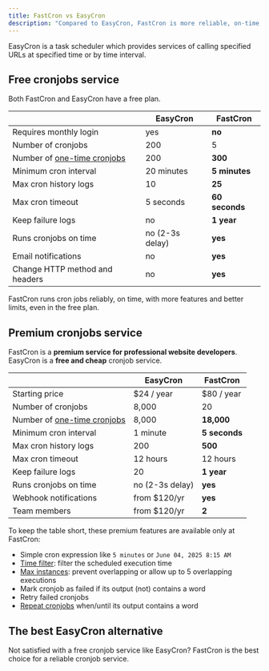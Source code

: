 ```yaml
---
title: FastCron vs EasyCron
description: "Compared to EasyCron, FastCron is more reliable, on-time, with more features for your cronjobs."
---
```


EasyCron is a task scheduler which provides services of calling specified URLs at specified time or by time interval.

## Free cronjobs service

Both FastCron and EasyCron have a free plan.

|                                                          | EasyCron      | **FastCron**   |
| -------------------------------------------------------- | ------------- | -------------- |
| Requires monthly login                                       | yes           | **no**              |
| Number of cronjobs                                       | 200           | 5              |
| Number of [one-time cronjobs](/guides/one-time-cronjobs) | 200           | **300**        |
| Minimum cron interval                                    | 20 minutes    | **5 minutes**  |
| Max cron history logs                                    | 10            | **25**         |
| Max cron timeout                                         | 5 seconds     | **60 seconds** |
| Keep failure logs                                        | no            | **1 year**     |
| Runs cronjobs on time                                    | no (2-3s delay) | **yes**        |
| Email notifications                                      | no            | **yes**        |
| Change HTTP method and headers                           | no            | **yes**        |

FastCron runs cron jobs reliably, on time, with more features and better limits, even in the free plan.

## Premium cronjobs service

FastCron is a **premium service for professional website developers**.
EasyCron is a **free and cheap** cronjob service.

|                                                          | EasyCron      | **FastCron**  |
| -------------------------------------------------------- | ------------- | ------------- |
| Starting price                                           | $24 / year      | $80 / year    |
| Number of cronjobs                                       | 8,000         | 20            |
| Number of [one-time cronjobs](/guides/one-time-cronjobs) | 8,000         | **18,000**    |
| Minimum cron interval                                    | 1 minute      | **5 seconds** |
| Max cron history logs                                    | 200           | **500**           |
| Max cron timeout                                         | 12 hours      | 12 hours      |
| Keep failure logs                                        | 20            | **1 year**    |
| Runs cronjobs on time                                    | no (2-3s delay) | **yes**       |
| Webhook notifications                                    | from $120/yr  | **yes**       |
| Team members                                             | from $120/yr  | **2**         |

To keep the table short, these premium features are available only at FastCron:

- Simple cron expression like `5 minutes` or `June 04, 2025 8:15 AM`
- [Time filter](/blog/time-filter): filter the scheduled execution time
- [Max instances](/blog/max-instances): prevent overlapping or allow up to 5 overlapping executions
- Mark cronjob as failed if its output (not) contains a word
- Retry failed cronjobs
- [Repeat cronjobs](/blog/repeat-cronjob) when/until its output contains a word

## The best EasyCron alternative

Not satisfied with a free cronjob service like EasyCron? FastCron is the best choice for a reliable cronjob service.
